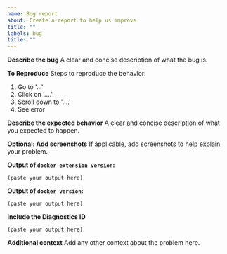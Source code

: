 ```yaml
---
name: Bug report
about: Create a report to help us improve
title: ""
labels: bug
title: ""
---
```


<!--
If you are reporting a new issue, make sure that we do not have any duplicates
already open by searching the issue list for this
repository. If there is a duplicate, close your issue and add a comment
to the existing issue instead.
-->

**Describe the bug**
A clear and concise description of what the bug is.

**To Reproduce**
Steps to reproduce the behavior:

1. Go to '...'
2. Click on '....'
3. Scroll down to '....'
4. See error

**Describe the expected behavior**
A clear and concise description of what you expected to happen.

**Optional: Add screenshots**
If applicable, add screenshots to help explain your problem.

**Output of `docker extension version`:**

```
(paste your output here)
```

**Output of `docker version`:**

```
(paste your output here)
```

**Include the Diagnostics ID**

<!--
If you think the issue you are reporting is not only related to the Extension SDK itself but also affects the normal operations of Docker Desktop (e.g. Docker Desktop fails to start, Docker Extensions are not loaded in the Marketplace, etc.), consider to upload your diagnostics ID.

See one of the links below for how to generate a diagnostics ID either from inside the app or from the command line:

- Windows: https://docs.docker.com/desktop/windows/troubleshoot/#in-app-diagnostics
- MacOS: https://docs.docker.com/desktop/mac/troubleshoot/#diagnose-and-feedback
- Linux: https://docs.docker.com/desktop/linux/troubleshoot/#in-app-diagnostics
-->

```
(paste your output here)
```

**Additional context**
Add any other context about the problem here.

